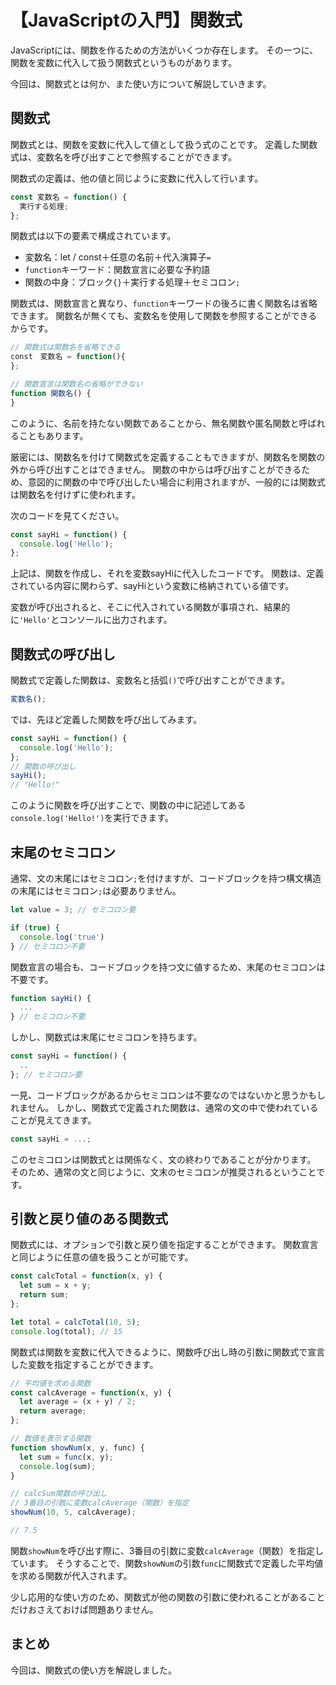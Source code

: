 # 【JavaScriptの入門】関数式

JavaScriptには、関数を作るための方法がいくつか存在します。
その一つに、関数を変数に代入して扱う関数式というものがあります。

今回は、関数式とは何か、また使い方について解説していきます。

## 関数式
関数式とは、関数を変数に代入して値として扱う式のことです。
定義した関数式は、変数名を呼び出すことで参照することができます。

関数式の定義は、他の値と同じように変数に代入して行います。
```javascript
const 変数名 = function() {
  実行する処理;
};
```
関数式は以下の要素で構成されています。
* 変数名：let / const＋任意の名前＋代入演算子```=```
* ```function```キーワード：関数宣言に必要な予約語
* 関数の中身：ブロック```{}```＋実行する処理＋セミコロン```;```

関数式は、関数宣言と異なり、```function```キーワードの後ろに書く関数名は省略できます。
関数名が無くても、変数名を使用して関数を参照することができるからです。
```javascript
// 関数式は関数名を省略できる
const　変数名 = function(){
};

// 関数宣言は関数名の省略ができない
function 関数名() {
}
```
このように、名前を持たない関数であることから、無名関数や匿名関数と呼ばれることもあります。

厳密には、関数名を付けて関数式を定義することもできますが、関数名を関数の外から呼び出すことはできません。
関数の中からは呼び出すことができるため、意図的に関数の中で呼び出したい場合に利用されますが、一般的には関数式は関数名を付けずに使われます。

次のコードを見てください。
```javascript
const sayHi = function() {
  console.log('Hello');
};
```
上記は、関数を作成し、それを変数sayHiに代入したコードです。
関数は、定義されている内容に関わらず、sayHiという変数に格納されている値です。

変数が呼び出されると、そこに代入されている関数が事項され、結果的に```'Hello'```とコンソールに出力されます。

## 関数式の呼び出し
関数式で定義した関数は、変数名と括弧```()```で呼び出すことができます。
```javascript
変数名();
```

では、先ほど定義した関数を呼び出してみます。
```javascript
const sayHi = function() {
  console.log('Hello');
};
// 関数の呼び出し
sayHi(); 
// "Hello!"
```

このように関数を呼び出すことで、関数の中に記述してある```console.log('Hello!')```を実行できます。

## 末尾のセミコロン
通常、文の末尾にはセミコロン```;```を付けますが、コードブロックを持つ構文構造の末尾にはセミコロン```;```は必要ありません。
```javascript
let value = 3; // セミコロン要

if (true) {
  console.log('true')
} // セミコロン不要
```

関数宣言の場合も、コードブロックを持つ文に値するため、末尾のセミコロンは不要です。
```javascript
function sayHi() {
  ...
} // セミコロン不要
```

しかし、関数式は末尾にセミコロンを持ちます。
```javascript
const sayHi = function() {
  ..
}; // セミコロン要
```
一見、コードブロックがあるからセミコロンは不要なのではないかと思うかもしれません。
しかし、関数式で定義された関数は、通常の文の中で使われていることが見えてきます。
```javascript
const sayHi = ...;
```
このセミコロンは関数式とは関係なく、文の終わりであることが分かります。
そのため、通常の文と同じように、文末のセミコロンが推奨されるということです。

## 引数と戻り値のある関数式
関数式には、オプションで引数と戻り値を指定することができます。
関数宣言と同じように任意の値を扱うことが可能です。

```javascript
const calcTotal = function(x, y) {
  let sum = x + y;
  return sum;
};

let total = calcTotal(10, 5); 
console.log(total); // 15
```

関数式は関数を変数に代入できるように、関数呼び出し時の引数に関数式で宣言した変数を指定することができます。
```javascript
// 平均値を求める関数
const calcAverage = function(x, y) {
  let average = (x + y) / 2;
  return average;
};

// 数値を表示する関数
function showNum(x, y, func) {
  let sum = func(x, y);
  console.log(sum);
}

// calcSum関数の呼び出し
// 3番目の引数に変数calcAverage（関数）を指定
showNum(10, 5, calcAverage);

// 7.5
```
関数```showNum```を呼び出す際に、3番目の引数に変数```calcAverage```（関数）を指定しています。
そうすることで、関数```showNum```の引数```func```に関数式で定義した平均値を求める関数が代入されます。

少し応用的な使い方のため、関数式が他の関数の引数に使われることがあることだけおさえておけば問題ありません。

## まとめ
今回は、関数式の使い方を解説しました。




